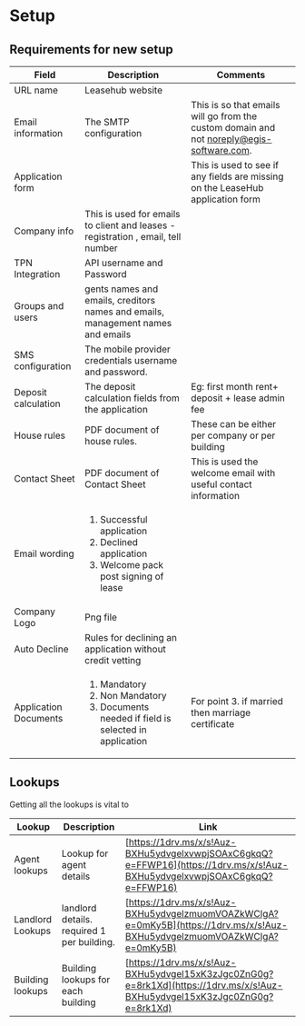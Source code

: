 # Setup

## Requirements for new setup &#x20;



| Field                 | Description                                                                                                       | Comments                                                                                                                      |
| --------------------- | ----------------------------------------------------------------------------------------------------------------- | ----------------------------------------------------------------------------------------------------------------------------- |
| URL name              | Leasehub website                                                                                                  |                                                                                                                               |
| Email information     | The SMTP configuration                                                                                            | This is so that emails will go from the custom domain and not [noreply@egis-software.com](mailto:noreply@egis-software.com).  |
| Application form      |                                                                                                                   | This is used to see if any fields are missing on the LeaseHub application form                                                |
| Company info          | This is used for emails to client and leases - registration , email, tell number                                  |                                                                                                                               |
| TPN Integration       | API username and Password                                                                                         |                                                                                                                               |
| Groups and users      | gents names and emails, creditors names and emails, management names and emails                                   |                                                                                                                               |
| SMS configuration     | The mobile provider credentials username and password.                                                            |                                                                                                                               |
| Deposit calculation   | The deposit calculation fields from the application                                                               | Eg:  first month rent+ deposit + lease admin fee                                                                              |
| House rules           | PDF document of house rules.                                                                                      | These can be either per company or per building                                                                               |
| Contact Sheet         | PDF document of Contact Sheet                                                                                     | This is used the welcome email with useful contact information                                                                |
| Email wording         | <ol><li>Successful application</li><li>Declined application</li><li> Welcome pack post signing of lease</li></ol> |                                                                                                                               |
| Company Logo          | Png file                                                                                                          |                                                                                                                               |
| Auto Decline          | Rules for declining an application without credit vetting                                                         |                                                                                                                               |
| Application Documents | <ol><li>Mandatory </li><li>Non Mandatory </li><li>Documents needed if field is selected in application</li></ol>  | For point 3. if married then marriage certificate                                                                             |





&#x20;

## Lookups

Getting all the lookups is vital to&#x20;





| Lookup                                | Description                                 | Link                                                                                                                       |
| ------------------------------------- | ------------------------------------------- | -------------------------------------------------------------------------------------------------------------------------- |
| <p></p><p>Agent lookups </p>          | Lookup for agent details                    | [https://1drv.ms/x/s!Auz-BXHu5ydvgelxvwpjSOAxC6gkqQ?e=FFWP16](https://1drv.ms/x/s!Auz-BXHu5ydvgelxvwpjSOAxC6gkqQ?e=FFWP16) |
| <p></p><p>Landlord Lookups</p><p></p> | landlord details. required 1 per building.  | [https://1drv.ms/x/s!Auz-BXHu5ydvgelzmuomVOAZkWClgA?e=0mKy5B](https://1drv.ms/x/s!Auz-BXHu5ydvgelzmuomVOAZkWClgA?e=0mKy5B) |
| Building lookups                      | Building lookups for each building          | [https://1drv.ms/x/s!Auz-BXHu5ydvgel15xK3zJgc0ZnG0g?e=8rk1Xd](https://1drv.ms/x/s!Auz-BXHu5ydvgel15xK3zJgc0ZnG0g?e=8rk1Xd) |

